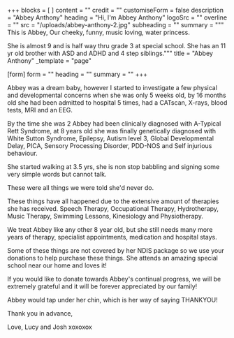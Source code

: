 +++
blocks = [ ]
content = ""
credit = ""
customiseForm = false
description = "Abbey Anthony"
heading = "Hi, I'm Abbey Anthony"
logoSrc = ""
overline = ""
src = "/uploads/abbey-anthony-2.jpg"
subheading = ""
summary = """
This is Abbey, Our cheeky, funny, music loving, water princess.

She is almost 9 and is half way thru grade 3 at special school. She has an 11 yr old brother with ASD and ADHD and 4 step siblings."""
title = "Abbey Anthony"
_template = "page"

[form]
form = ""
heading = ""
summary = ""
+++

Abbey was a dream baby, however I started to investigate a few physical and developmental concerns when she was only 5 weeks old, by 16 months old she had been admitted to hospital 5 times, had a CATscan, X-rays, blood tests, MRI and an EEG.

By the time she was 2 Abbey had been clinically diagnosed with A-Typical Rett Syndrome, at 8 years old she was finally genetically diagnosed with White Sutton Syndrome, Epilepsy, Autism level 3, Global Developmental Delay, PICA, Sensory Processing Disorder, PDD-NOS and Self injurious behaviour.

She started walking at 3.5 yrs, she is non stop babbling and signing some very simple words but cannot talk.

These were all things we were told she'd never do.

These things have all happened due to the extensive amount of therapies she has received. Speech Therapy, Occupational Therapy, Hydrotherapy, Music Therapy, Swimming Lessons, Kinesiology and Physiotherapy.

We treat Abbey like any other 8 year old, but she still needs many more years of therapy, specialist appointments, medication and hospital stays.

Some of these things are not covered by her NDIS package so we use your donations to help purchase these things. She attends an amazing special school near our home and loves it!

If you would like to donate towards Abbey's continual progress, we will be extremely grateful and it will be forever appreciated by our family!

Abbey would tap under her chin, which is her way of saying THANKYOU!

Thank you in advance,

Love, Lucy and Josh xoxoxox
